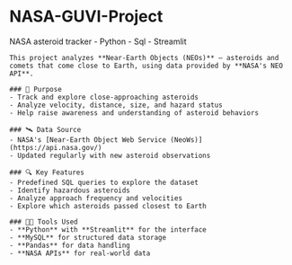 # NASA-GUVI-Project
NASA asteroid tracker - Python - Sql - Streamlit 

    This project analyzes **Near-Earth Objects (NEOs)** — asteroids and comets that come close to Earth, using data provided by **NASA's NEO API**.

    ### 📌 Purpose
    - Track and explore close-approaching asteroids
    - Analyze velocity, distance, size, and hazard status
    - Help raise awareness and understanding of asteroid behaviors

    ### 🛰 Data Source
    - NASA's [Near-Earth Object Web Service (NeoWs)](https://api.nasa.gov/)
    - Updated regularly with new asteroid observations

    ### 🔍 Key Features
    - Predefined SQL queries to explore the dataset
    - Identify hazardous asteroids
    - Analyze approach frequency and velocities
    - Explore which asteroids passed closest to Earth

    ### 👨‍💻 Tools Used
    - **Python** with **Streamlit** for the interface
    - **MySQL** for structured data storage
    - **Pandas** for data handling
    - **NASA APIs** for real-world data
